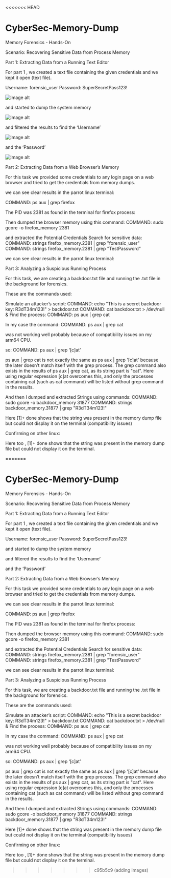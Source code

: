 <<<<<<< HEAD
# CyberSec-Memory-Dump

Memory Forensics - Hands-On

Scenario: Recovering Sensitive Data from Process Memory


Part 1: Extracting Data from a Running Text Editor

For part 1 , we created a text file containing the given credentials and we kept it open (text file).

Username: forensic_user
Password: SuperSecretPass123!

![image alt](https://github.com/DpkYdv887/DpkYdv887-CyberSec-Memory-Dump/blob/main/images/Picture1.png?raw=true)


and started to dump the system memory 

![image alt](https://github.com/DpkYdv887/DpkYdv887-CyberSec-Memory-Dump/blob/main/images/Picture2.png?raw=true)


and filtered the results to find the ‘Username’

![image alt](https://github.com/DpkYdv887/DpkYdv887-CyberSec-Memory-Dump/blob/main/images/Picture3.png?raw=true)

and the ‘Password’

![image alt](https://github.com/DpkYdv887/DpkYdv887-CyberSec-Memory-Dump/blob/main/images/Picture4.png)


Part 2: Extracting Data from a Web Browser’s Memory

For this task we provided some credentials to any login page on a web browser and tried to get the credentials from memory dumps.

we can see clear results in the parrot linux terminal:





COMMAND: ps aux | grep firefox

The PID was 2381 as found in the terminal for firefox process:


Then dumped the browser memory using this command: 
COMMAND: sudo gcore -o firefox_memory 2381

and extracted the Potential Credentials
Search for sensitive data:
COMMAND: strings firefox_memory.2381 | grep "forensic_user"
COMMAND: strings firefox_memory.2381 | grep "TestPassword"

we can see clear results in the parrot linux terminal:








Part 3: Analyzing a Suspicious Running Process


For this task, we are creating a backdoor.txt file and running the .txt file in the background for forensics.

These are the commands used:

Simulate an attacker’s script:
COMMAND: echo "This is a secret backdoor key: R3dT34m123!" > backdoor.txt
COMMAND: cat backdoor.txt > /dev/null &
Find the process:
COMMAND: ps aux | grep cat



In my case the command: 
COMMAND: ps aux | grep cat

was not working well probably because of compatibility issues on my arm64 CPU. 

so: 
COMMAND: ps aux | grep ‘[c]at’

ps aux | grep cat is not exactly the same as ps aux | grep '[c]at' because the later doesn’t match itself with the grep process. The grep command also exists in the results of ps aux | grep cat, as its string part is "cat".  Here using regular expression [c]at overcomes this, and only the processes containing cat (such as cat command) will be listed without grep command in the results.

And then I dumped and extracted Strings using commands: 
COMMAND: sudo gcore -o backdoor_memory 31877
COMMAND: strings backdoor_memory.31877 | grep "R3dT34m123!"



Here [1]+ done shows that the string was present in the memory dump file but could not display it on the terminal (compatibility issues)



Confirming on other linux:






Here too , [1]+ done shows that the string was present in the memory dump file but could not display it on the terminal.


=======
# CyberSec-Memory-Dump

Memory Forensics - Hands-On

Scenario: Recovering Sensitive Data from Process Memory


Part 1: Extracting Data from a Running Text Editor

For part 1 , we created a text file containing the given credentials and we kept it open (text file).

Username: forensic_user
Password: SuperSecretPass123!




and started to dump the system memory 




and filtered the results to find the ‘Username’


and the ‘Password’




Part 2: Extracting Data from a Web Browser’s Memory

For this task we provided some credentials to any login page on a web browser and tried to get the credentials from memory dumps.

we can see clear results in the parrot linux terminal:





COMMAND: ps aux | grep firefox

The PID was 2381 as found in the terminal for firefox process:


Then dumped the browser memory using this command: 
COMMAND: sudo gcore -o firefox_memory 2381

and extracted the Potential Credentials
Search for sensitive data:
COMMAND: strings firefox_memory.2381 | grep "forensic_user"
COMMAND: strings firefox_memory.2381 | grep "TestPassword"

we can see clear results in the parrot linux terminal:








Part 3: Analyzing a Suspicious Running Process


For this task, we are creating a backdoor.txt file and running the .txt file in the background for forensics.

These are the commands used:

Simulate an attacker’s script:
COMMAND: echo "This is a secret backdoor key: R3dT34m123!" > backdoor.txt
COMMAND: cat backdoor.txt > /dev/null &
Find the process:
COMMAND: ps aux | grep cat



In my case the command: 
COMMAND: ps aux | grep cat

was not working well probably because of compatibility issues on my arm64 CPU. 

so: 
COMMAND: ps aux | grep ‘[c]at’

ps aux | grep cat is not exactly the same as ps aux | grep '[c]at' because the later doesn’t match itself with the grep process. The grep command also exists in the results of ps aux | grep cat, as its string part is "cat".  Here using regular expression [c]at overcomes this, and only the processes containing cat (such as cat command) will be listed without grep command in the results.

And then I dumped and extracted Strings using commands: 
COMMAND: sudo gcore -o backdoor_memory 31877
COMMAND: strings backdoor_memory.31877 | grep "R3dT34m123!"



Here [1]+ done shows that the string was present in the memory dump file but could not display it on the terminal (compatibility issues)



Confirming on other linux:






Here too , [1]+ done shows that the string was present in the memory dump file but could not display it on the terminal.


>>>>>>> c95b5c9 (adding images)

